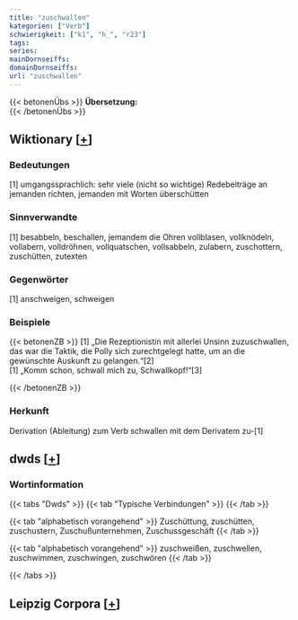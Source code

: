 ```yaml
---
title: "zuschwallen"
kategorien: ["Verb"]
schwierigkeit: ["k1", "h_", "r23"]
tags:
series:
mainDornseiffs:
domainDornseiffs:
url: "zuschwallen"
---
```


{{< betonenÜbs >}}
**Übersetzung:**  
{{< /betonenÜbs >}}

## Wiktionary [[+](https://de.wiktionary.org/wiki/zuschwallen)]

### Bedeutungen
[1] umgangssprachlich: sehr viele (nicht so wichtige) Redebeiträge an jemanden richten, jemanden mit Worten überschütten  

### Sinnverwandte
[1] besabbeln, beschallen, jemandem die Ohren vollblasen, vollknödeln, vollabern, volldröhnen, vollquatschen, vollsabbeln, zulabern, zuschottern, zuschütten, zutexten  

### Gegenwörter
[1] anschweigen, schweigen  

### Beispiele
{{< betonenZB >}}
[1] „Die Rezeptionistin mit allerlei Unsinn zuzuschwallen, das war die Taktik, die Polly sich zurechtgelegt hatte, um an die gewünschte Auskunft zu gelangen.“[2]  
[1] „Komm schon, schwall mich zu, Schwallkopf!“[3]  

{{< /betonenZB >}}
### Herkunft
Derivation (Ableitung) zum Verb schwallen mit dem Derivatem zu-[1]  



## dwds [[+](https://www.dwds.de/wb/zuschwallen)]

### Wortinformation
{{< tabs "Dwds" >}}
{{< tab "Typische Verbindungen" >}}
{{< /tab >}}

{{< tab "alphabetisch vorangehend" >}}
Zuschüttung, zuschütten, zuschustern, Zuschußunternehmen, Zuschussgeschäft
{{< /tab >}}

{{< tab "alphabetisch vorangehend" >}}
zuschweißen, zuschwellen, zuschwimmen, zuschwingen, zuschwören
{{< /tab >}}

{{< /tabs >}}

## Leipzig Corpora [[+](https://corpora.uni-leipzig.de/en/res?word=zuschwallen&corpusId=deu_newscrawl-public_2018)]

